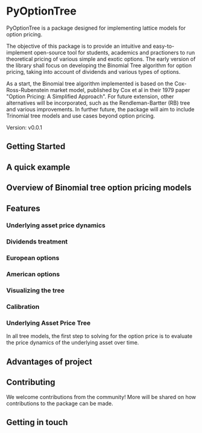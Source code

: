 # PyOptionTree

PyOptionTree is a package designed for implementing lattice models for option pricing.

The objective of this package is to provide an intuitive and easy-to-implement open-source tool for students, academics and practioners to run theoretical pricing of
various simple and exotic options. The early version of the library shall focus on developing the Binomial Tree algorithm for option pricing, taking into account of dividends and various types of options.

As a start, the Binomial tree algorithm implemented is based on the Cox-Ross-Rubenstein market model, published by Cox et al in their 1979 paper "Option Pricing: A Simplified Approach". For future extension, other alternatives will be incorporated, such as the Rendleman-Bartter (RB) tree and various improvements. In further future, the package will aim to include Trinomial tree models and use cases beyond option pricing.

Version: v0.0.1

## Getting Started

## A quick example

## Overview of Binomial tree option pricing models

## Features

### Underlying asset price dynamics

### Dividends treatment

### European options

### American options

### Visualizing the tree

### Calibration


### Underlying Asset Price Tree
In all tree models, the first step to solving for the option price is to evaluate the price dynamics of the underlying asset over time.

## Advantages of project

## Contributing

We welcome contributions from the community! More will be shared on how contributions to the package can be made.


## Getting in touch
